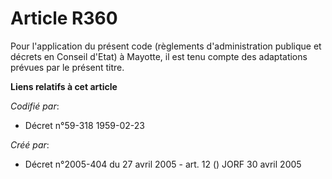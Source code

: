 # Article R360

Pour l'application du présent code (règlements d'administration publique et décrets en Conseil d'Etat) à Mayotte, il est tenu
compte des adaptations prévues par le présent titre.

**Liens relatifs à cet article**

_Codifié par_:

  - Décret n°59-318 1959-02-23

_Créé par_:

  - Décret n°2005-404 du 27 avril 2005 - art. 12 () JORF 30 avril 2005
